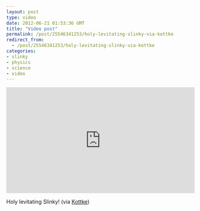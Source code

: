 ```yaml
---
layout: post
type: video
date: 2012-06-21 01:53:36 GMT
title: "Video post"
permalink: /post/25546341253/holy-levitating-slinky-via-kottke
redirect_from: 
  - /post/25546341253/holy-levitating-slinky-via-kottke
categories:
- slinky
- physics
- science
- video
---
```

<iframe width="500" height="281"  id="youtube_iframe" src="https://www.youtube.com/embed/uiyMuHuCFo4?feature=oembed&amp;enablejsapi=1&amp;wmode=opaque" frameborder="0" allow="accelerometer; autoplay; clipboard-write; encrypted-media; gyroscope; picture-in-picture" allowfullscreen title="Does a Falling Slinky Defy Gravity?"></iframe>

<p>Holy levitating Slinky! (via <a href="http://kottke.org/12/06/holy-levitating-slinky">Kottke</a>)</p>